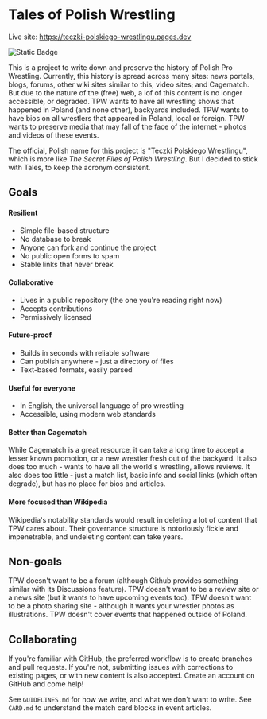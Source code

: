 # Tales of Polish Wrestling

Live site: https://teczki-polskiego-wrestlingu.pages.dev 

![Static Badge](https://img.shields.io/badge/hosted_with-Cloudflare_Pages-orange)


This is a project to write down and preserve the history of Polish Pro Wrestling.
Currently, this history is spread across many sites: news portals, blogs, forums, other wiki sites similar to this, video sites; and Cagematch.
But due to the nature of the (free) web, a lof of this content is no longer accessible, or degraded. TPW wants to have all wrestling shows that happened in Poland (and none other), backyards included. TPW wants to have bios on all wrestlers that appeared in Poland, local or foreign. TPW wants to preserve media that may fall of the face of the internet - photos and videos of these events.

The official, Polish name for this project is "Teczki Polskiego Wrestlingu", which is more like _The Secret Files of Polish Wrestling_. But I decided to stick with Tales, to keep the acronym consistent.

## Goals

#### Resilient

* Simple file-based structure
* No database to break
* Anyone can fork and continue the project
* No public open forms to spam
* Stable links that never break

#### Collaborative

* Lives in a public repository (the one you're reading right now)
* Accepts contributions
* Permissively licensed

#### Future-proof

* Builds in seconds with reliable software
* Can publish anywhere - just a directory of files
* Text-based formats, easily parsed

#### Useful for everyone

* In English, the universal language of pro wrestling
* Accessible, using modern web standards

#### Better than Cagematch

While Cagematch is a great resource, it can take a long time to accept a lesser known promotion, or a new wrestler fresh out of the backyard. It also does too much - wants to have all the world's wrestling, allows reviews. It also does too little - just a match list, basic info and social links (which often degrade), but has no place for bios and articles.

#### More focused than Wikipedia

Wikipedia's notability standards would result in deleting a lot of content that TPW cares about. Their governance structure is notoriously fickle and impenetrable, and undeleting content can take years.

## Non-goals

TPW doesn't want to be a forum (although Github provides something similar with its Discussions feature).
TPW doesn't want to be a review site or a news site (but it wants to have upcoming events too).
TPW doesn't want to be a photo sharing site - although it wants your wrestler photos as illustrations.
TPW doesn't cover events that happened outside of Poland.

## Collaborating

If you're familiar with GitHub, the preferred workflow is to create branches and pull requests. If you're not, submitting issues with corrections to existing pages, or with new content is also accepted. Create an account on GitHub and come help!

See `GUIDELINES.md` for how we write, and what we don't want to write. See `CARD.md` to understand the match card blocks in event articles.
